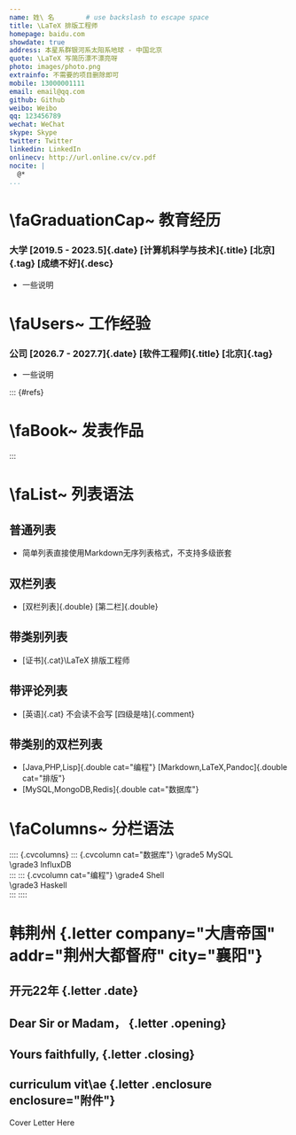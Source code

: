 ```yaml
---
name: 姓\ 名        # use backslash to escape space
title: \LaTeX 排版工程师
homepage: baidu.com
showdate: true
address: 本星系群银河系太阳系地球 - 中国北京
quote: \LaTeX 写简历漂不漂亮呀
photo: images/photo.png
extrainfo: 不需要的项目删除即可
mobile: 13000001111
email: email@qq.com
github: Github
weibo: Weibo
qq: 123456789
wechat: WeChat
skype: Skype
twitter: Twitter
linkedin: LinkedIn
onlinecv: http://url.online.cv/cv.pdf
nocite: |
  @*
...
```



# \faGraduationCap~ 教育经历

### 大学 [2019.5 - 2023.5]{.date}  [计算机科学与技术]{.title}  [北京]{.tag}  [成绩不好]{.desc}

- 一些说明

# \faUsers~ 工作经验

### 公司 [2026.7 - 2027.7]{.date}  [软件工程师]{.title}  [北京]{.tag}

- 一些说明

::: {#refs}
# \faBook~ 发表作品
:::

# \faList~ 列表语法
	  
## 普通列表

- 简单列表直接使用Markdown无序列表格式，不支持多级嵌套

## 双栏列表

- [双栏列表]{.double} [第二栏]{.double}

## 带类别列表
- [证书]{.cat}\LaTeX 排版工程师

## 带评论列表

- [英语]{.cat} 不会读不会写 [四级是啥]{.comment}

## 带类别的双栏列表

- [Java,PHP,Lisp]{.double cat="编程"} [Markdown,LaTeX,Pandoc]{.double cat="排版"}
- [MySQL,MongoDB,Redis]{.double cat="数据库"}

# \faColumns~ 分栏语法

:::: {.cvcolumns}
::: {.cvcolumn cat="数据库"}
\grade5 MySQL \
\grade3 InfluxDB \
:::
::: {.cvcolumn cat="编程"}
\grade4 Shell \
\grade3 Haskell \
:::
::::


# 韩荆州 {.letter company="大唐帝国" addr="荆州大都督府" city="襄阳"}
## 开元22年 {.letter .date}
## Dear Sir or Madam， {.letter .opening}
## Yours faithfully, {.letter .closing}
## curriculum vit\ae {.letter .enclosure enclosure="附件"}

Cover Letter Here